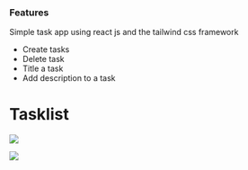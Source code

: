 ### Features

Simple task app using react js and the tailwind css framework
- Create tasks
- Delete task
- Title a task
- Add description to a task

# Tasklist

![](https://vitejs.dev/logo-with-shadow.png)

![](https://img.shields.io/bower/v/editor.md.svg)
